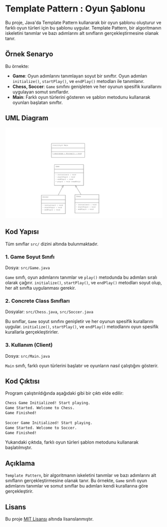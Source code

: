 # Template Pattern : Oyun Şablonu

Bu proje, Java'da Template Pattern kullanarak bir oyun şablonu oluşturur ve farklı oyun türleri için bu şablonu uygular. Template Pattern, bir algoritmanın iskeletini tanımlar ve bazı adımlarını alt sınıfların gerçekleştirmesine olanak tanır.

## Örnek Senaryo

Bu örnekte:

- **Game**: Oyun adımlarını tanımlayan soyut bir sınıftır. Oyun adımları `initialize()`, `startPlay()`, ve `endPlay()` metodları ile tanımlanır.
- **Chess, Soccer**: `Game` sınıfını genişleten ve her oyunun spesifik kurallarını uygulayan somut sınıflardır.
- **Main**: Farklı oyun türlerini gösteren ve şablon metodunu kullanarak oyunları başlatan sınıftır.

## UML Diagram
![TemplatePattern](TemplatePattern.png)

## Kod Yapısı

Tüm sınıflar `src/` dizini altında bulunmaktadır.

### 1. Game Soyut Sınıfı

Dosya: `src/Game.java`

`Game` sınıfı, oyun adımlarını tanımlar ve `play()` metodunda bu adımları sıralı olarak çağırır. `initialize()`, `startPlay()`, ve `endPlay()` metodları soyut olup, her alt sınıfta uygulanması gerekir.

### 2. Concrete Class Sınıfları

Dosyalar: `src/Chess.java`, `src/Soccer.java`

Bu sınıflar, `Game` soyut sınıfını genişletir ve her oyunun spesifik kurallarını uygular. `initialize()`, `startPlay()`, ve `endPlay()` metodlarını oyun spesifik kurallarla gerçekleştirirler.

### 3. Kullanım (Client)

Dosya: `src/Main.java`

`Main` sınıfı, farklı oyun türlerini başlatır ve oyunların nasıl çalıştığını gösterir.

## Kod Çıktısı

Program çalıştırıldığında aşağıdaki gibi bir çıktı elde edilir:

```plaintext
Chess Game Initialized! Start playing.
Game Started. Welcome to Chess.
Game Finished!

Soccer Game Initialized! Start playing.
Game Started. Welcome to Soccer.
Game Finished!
```

Yukarıdaki çıktıda, farklı oyun türleri şablon metodunu kullanarak başlatılmıştır.

## Açıklama

`Template Pattern`, bir algoritmanın iskeletini tanımlar ve bazı adımlarını alt sınıfların gerçekleştirmesine olanak tanır. Bu örnekte, `Game` sınıfı oyun adımlarını tanımlar ve somut sınıflar bu adımları kendi kurallarına göre gerçekleştirir.

## Lisans

Bu proje [MIT Lisansı](LICENSE) altında lisanslanmıştır.

